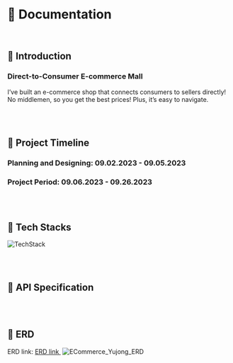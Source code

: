 # 📝 Documentation

<br>

## 📌 Introduction

### Direct-to-Consumer E-commerce Mall

I’ve built an e-commerce shop that connects consumers to sellers directly! 
No middlemen, so you get the best prices! 
Plus, it’s easy to navigate.

</br>

<br>

## 📌 Project Timeline

### Planning and Designing: 09.02.2023 - 09.05.2023

### Project Period: 09.06.2023 - 09.26.2023

</br>

<br>

## 📌 Tech Stacks

![TechStack](https://github.com/cracker321/ECommerce_Yujong/assets/98802354/1e23942a-f15a-4b68-a452-c59543414842)

</br>

<br>

## 📌 API Specification

</br>

<br>

## 📌 ERD

ERD link: <a href =  "https://dbdiagram.io/d/65115beeffbf5169f06f100c" target="_blank">ERD link </a>
![ECommerce_Yujong_ERD](https://github.com/cracker321/ECommerce_Yujong/assets/98802354/90f81ff7-bfa1-4e54-bf84-1314b27c3f0d)

</br>
